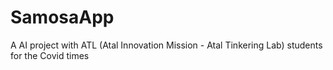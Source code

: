 # SamosaApp
A AI project with ATL (Atal Innovation Mission - Atal Tinkering Lab) students for the Covid times
